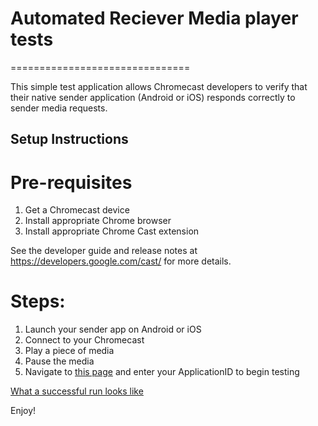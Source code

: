 # Automated Reciever Media player tests
===============================

This simple test application allows Chromecast developers to verify that their native sender application (Android or iOS) responds correctly to sender media requests.

## Setup Instructions

# Pre-requisites
 1. Get a Chromecast device
 2. Install appropriate Chrome browser
 3. Install appropriate Chrome Cast extension

 See the developer guide and release notes at https://developers.google.com/cast/ for more details.
 
# Steps:
1. Launch your sender app on Android or iOS
2. Connect to your Chromecast
3. Play a piece of media
4. Pause the media
5. Navigate to [this page]() and enter your ApplicationID to begin testing

[What a successful run looks like](https://www.youtube.com/watch?v=37_TncJ-AzI&feature=youtu.be)

Enjoy!